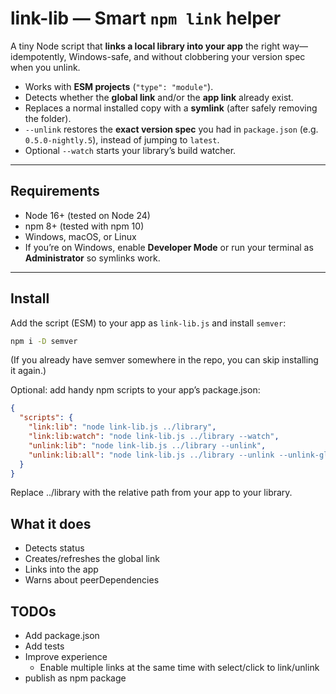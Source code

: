 # link-lib — Smart `npm link` helper

A tiny Node script that **links a local library into your app** the right way—idempotently, Windows-safe, and without clobbering your version spec when you unlink.

- Works with **ESM projects** (`"type": "module"`).
- Detects whether the **global link** and/or the **app link** already exist.
- Replaces a normal installed copy with a **symlink** (after safely removing the folder).
- `--unlink` restores the **exact version spec** you had in `package.json` (e.g. `0.5.0-nightly.5`), instead of jumping to `latest`.
- Optional `--watch` starts your library’s build watcher.

---

## Requirements

- Node 16+ (tested on Node 24)
- npm 8+ (tested with npm 10)
- Windows, macOS, or Linux
- If you’re on Windows, enable **Developer Mode** or run your terminal as **Administrator** so symlinks work.

---

## Install

Add the script (ESM) to your app as `link-lib.js` and install `semver`:

```bash
npm i -D semver
```

(If you already have semver somewhere in the repo, you can skip installing it again.)

Optional: add handy npm scripts to your app’s package.json:

```json
{
  "scripts": {
    "link:lib": "node link-lib.js ../library",
    "link:lib:watch": "node link-lib.js ../library --watch",
    "unlink:lib": "node link-lib.js ../library --unlink",
    "unlink:lib:all": "node link-lib.js ../library --unlink --unlink-global"
  }
}
```

Replace ../library with the relative path from your app to your library.

## What it does

- Detects status
- Creates/refreshes the global link
- Links into the app
- Warns about peerDependencies

## TODOs

- Add package.json
- Add tests
- Improve experience
  - Enable multiple links at the same time with select/click to link/unlink
- publish as npm package

